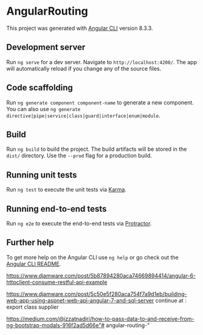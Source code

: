 # AngularRouting

This project was generated with [Angular CLI](https://github.com/angular/angular-cli) version 8.3.3.

## Development server

Run `ng serve` for a dev server. Navigate to `http://localhost:4200/`. The app will automatically reload if you change any of the source files.

## Code scaffolding

Run `ng generate component component-name` to generate a new component. You can also use `ng generate directive|pipe|service|class|guard|interface|enum|module`.

## Build

Run `ng build` to build the project. The build artifacts will be stored in the `dist/` directory. Use the `--prod` flag for a production build.

## Running unit tests

Run `ng test` to execute the unit tests via [Karma](https://karma-runner.github.io).

## Running end-to-end tests

Run `ng e2e` to execute the end-to-end tests via [Protractor](http://www.protractortest.org/).

## Further help

To get more help on the Angular CLI use `ng help` or go check out the [Angular CLI README](https://github.com/angular/angular-cli/blob/master/README.md).

https://www.djamware.com/post/5b87894280aca74669894414/angular-6-httpclient-consume-restful-api-example

https://www.djamware.com/post/5c50e5f280aca754f7a9d1eb/building-web-app-using-aspnet-web-api-angular-7-and-sql-server
continue at : export class supplier


https://medium.com/@izzatnadiri/how-to-pass-data-to-and-receive-from-ng-bootstrap-modals-916f2ad5d66e"# angular-routing-" 
